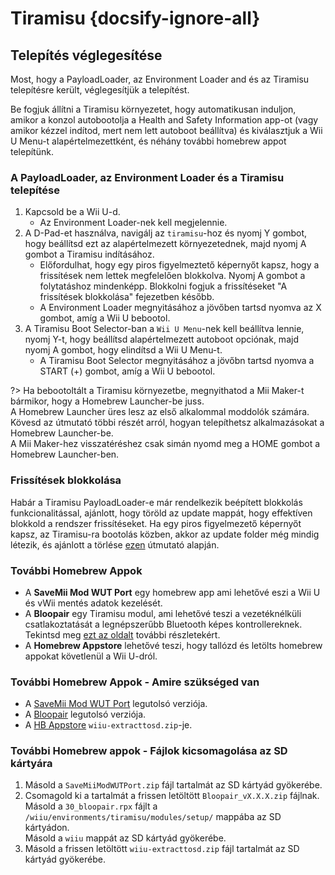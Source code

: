 # Tiramisu {docsify-ignore-all}

## Telepítés véglegesítése

Most, hogy a PayloadLoader, az Environment Loader and és az Tiramisu telepítésre került, véglegesítjük a telepítést.

Be fogjuk állítni a Tiramisu környezetet, hogy automatikusan induljon, amikor a konzol autobootolja a Health and Safety Information app-ot (vagy amikor kézzel indítod, mert nem lett autoboot beállítva) és kiválasztjuk a Wii U Menu-t alapértelmezettként, és néhány további homebrew appot telepítünk.

### A PayloadLoader, az Environment Loader és a Tiramisu telepítése

1. Kapcsold be a Wii U-d.
    - Az Environment Loader-nek kell megjelennie.
1. A D-Pad-et használva, navigálj az `tiramisu`-hoz és nyomj Y gombot, hogy beállítsd ezt az alapértelmezett környezetednek, majd nyomj A gombot a Tiramisu indításához.
    - Előfordulhat, hogy egy piros figyelmeztető képernyőt kapsz, hogy a frissítések nem lettek megfelelően blokkolva. Nyomj A gombot a folytatáshoz mindenképp. Blokkolni fogjuk a frissítéseket "A frissítések blokkolása" fejezetben később.
    - A Environment Loader megnyitásához a jövőben tartsd nyomva az X gombot, amíg a Wii U bebootol.
1. A Tiramisu Boot Selector-ban a `Wii U Menu`-nek kell beállítva lennie, nyomj Y-t, hogy beállítsd alapértelmezett autoboot opciónak, majd nyomj A gombot, hogy elindítsd a Wii U Menu-t.
    - A Tiramisu Boot Selector megnyitásához a jövőbn tartsd nyomva a START (+) gombot, amíg a Wii U bebootol.

?> Ha bebootoltált a Tiramisu környezetbe, megnyithatod a Mii Maker-t bármikor, hogy a Homebrew Launcher-be juss. <br>A Homebrew Launcher üres lesz az első alkalommal moddolók számára. Kövesd az útmutató többi részét arról, hogyan telepíthetsz alkalmazásokat a Homebrew Launcher-be. <br>A Mii Maker-hez visszatéréshez csak simán nyomd meg a HOME gombot a Homebrew Launcher-ben.

### Frissítések blokkolása
Habár a Tiramisu PayloadLoader-e már rendelkezik beépített blokkolás funkcionalitással, ajánlott, hogy töröld az update mappát, hogy effektíven blokkold a rendszer frissítéseket. Ha egy piros figyelmezető képernyőt kapsz, az Tiramisu-ra bootolás közben, akkor az update folder még mindig létezik, és ajánlott a törlése [ezen](../block-updates) útmutató alapján.

### További Homebrew Appok

- A **SaveMii Mod WUT Port** egy homebrew app ami lehetővé eszi a Wii U és vWii mentés adatok kezelését.
- A **Bloopair** egy Tiramisu modul, ami lehetővé teszi a vezetéknélküli csatlakoztatását a legnépszerűbb Bluetooth képes kontrollereknek. Tekintsd meg [ezt az oldalt](https://gbatemp.net/threads/bloopair-connect-controllers-from-other-consoles-natively.594289/) további részletekért.
- A **Homebrew Appstore** lehetővé teszi, hogy tallózd és letölts homebrew appokat követlenül a Wii U-dról.

### További Homebrew Appok - Amire szükséged van

- A [SaveMii Mod WUT Port](https://wiiubru.com/appstore/zips/SaveMiiModWUTPort.zip) legutolsó verziója.
- A [Bloopair](https://github.com/GaryOderNichts/Bloopair/releases) legutolsó verziója.
- A [HB Appstore](https://github.com/fortheusers/hb-appstore/releases/) `wiiu-extracttosd.zip`-je.

### További Homebrew appok - Fájlok kicsomagolása az SD kártyára

1. Másold a `SaveMiiModWUTPort.zip` fájl tartalmát az SD kártyád gyökerébe.
1. Csomagold ki a tartalmát a frissen letöltött `Bloopair_vX.X.X.zip` fájlnak.  
   Másold a `30_bloopair.rpx` fájlt a `/wiiu/environments/tiramisu/modules/setup/` mappába az SD kártyádon.  
   Másold a `wiiu` mappát az SD kártyád gyökerébe.
1. Másold a frissen letöltött `wiiu-extracttosd.zip` fájl tartalmát az SD kártyád gyökerébe.
